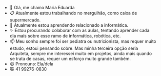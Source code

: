 - 💋 Olá, me chamo Maria Eduarda 
- 📋 Atualmente estou trabalhando no mergulhão, como caixa de supermercado.
- 📌 Atualmente estou aprendendo relacionado a informática.
- ✨ Estou procurando colaborar com as aulas, tentando aprender cada dia mais sobre esse ramo de informática, robótica, etc.
- 📫 Meu sonho sempre foi ser pediatra ou nutricionista, mas requer muito estudo, estoui pensando sobre. Mas minha terceira opção seria Arquiteta, sempre me interessei muito em projetos, ainda mais quando se trata de casas, requer um esforço muito grande também.
- 😄 Pronouns: Ela/dela
- 😺 41 99276-0830
